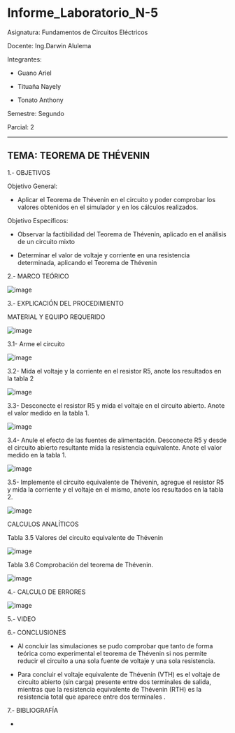 # Informe_Laboratorio_N-5

Asignatura: Fundamentos de Circuitos Eléctricos

Docente: Ing.Darwin Alulema

Integrantes:

* Guano Ariel

* Tituaña Nayely 

* Tonato Anthony 

Semestre: Segundo

Parcial: 2

-------------------------------------------------------------
TEMA: TEOREMA DE THÉVENIN
-------------------------------------------------------------

1.- OBJETIVOS 

Objetivo General:

* Aplicar el Teorema de Thévenin en el circuito y poder comprobar los valores obtenidos en el simulador y en los cálculos realizados.

Objetivo Específicos:

* Observar la factibilidad del Teorema de Thévenin, aplicado en el análisis de un circuito mixto

* Determinar el valor de voltaje y corriente en una resistencia determinada, aplicando el Teorema de Thévenin

2.- MARCO TEÓRICO

![image](https://user-images.githubusercontent.com/105722861/177248242-34742b24-ec1a-464e-a122-c9f8a8577d3b.png)

3.- EXPLICACIÓN DEL PROCEDIMIENTO

MATERIAL Y EQUIPO REQUERIDO

![image](https://user-images.githubusercontent.com/105722861/177644465-24ea1586-c2c5-40c2-ad53-f7b4ae0f59a3.png)

3.1- Arme el circuito 

![image](https://user-images.githubusercontent.com/105722861/177644829-3340ca72-093e-4699-95a0-34d091d70c6b.png)

3.2- Mida el voltaje y la corriente en el resistor R5, anote los resultados en la tabla 2

![image](https://user-images.githubusercontent.com/105722861/177661624-86627b5e-19ab-473c-bea8-4067647a3629.png)

3.3- Desconecte el resistor R5 y mida el voltaje en el circuito abierto. Anote el valor medido en la tabla 1.

![image](https://user-images.githubusercontent.com/105722861/177661660-e24d0ada-0f14-4752-86b3-36a82f280365.png)

3.4- Anule el efecto de las fuentes de alimentación. Desconecte R5 y desde el circuito abierto resultante mida la resistencia equivalente. Anote el valor medido en la tabla 1.

![image](https://user-images.githubusercontent.com/105722861/177661709-bc49f086-4a56-49b4-8cdd-85ee027448a7.png)

3.5- Implemente el circuito equivalente de Thévenin, agregue el resistor R5 y mida la corriente y el voltaje en el mismo, anote los resultados en la tabla 2.

![image](https://user-images.githubusercontent.com/105722861/177661753-4e34f4a7-0c9f-4f2b-a9ed-3c8b2acb35eb.png)

CALCULOS ANALÍTICOS

Tabla 3.5 Valores del circuito equivalente de Thévenin

![image](https://user-images.githubusercontent.com/105722861/177662598-6d12afca-d4e6-49ff-8823-ee0400db2efd.png)

Tabla 3.6 Comprobación del teorema de Thévenin.

![image](https://user-images.githubusercontent.com/105722861/177662680-bf5cc861-3ed7-4acf-8c77-015f603d8a49.png)

4.- CALCULO DE ERRORES

![image](https://user-images.githubusercontent.com/105722861/177671999-633715d9-59f1-430b-9e07-ba0469e30940.png)

5.- VIDEO

6.- CONCLUSIONES

* Al concluir las simulaciones se pudo comprobar que tanto de forma teórica como experimental el teorema de Thévenin si nos permite reducir el circuito a una sola fuente de voltaje y una sola resistencia.

* Para concluir el voltaje equivalente de Thévenin (VTH) es el voltaje de circuito abierto (sin carga) presente entre dos terminales de salida, mientras que la resistencia equivalente de Thévenin (RTH) es la resistencia total que aparece entre dos terminales .


7.- BIBLIOGRAFÍA

* 


